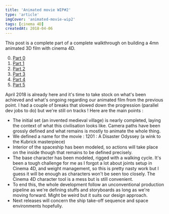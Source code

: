 ```yaml
---
title: 'Animated movie WIP#2'
type: 'article'
imgCover: 'animated-movie-wip2'
tags: [cinema 4D]
createdAt: 2018-04-06
---
```


This post is a complete part of a complete walkthrough on building a 4mn animated 3D film with cinema 4D.
<!--more-->

0. [Part 0](/posts/animated-movie-wip0)
1. [Part 1](/posts/animated-movie-wip1)
2. [Part 2](/posts/animated-movie-wip2)
3. [Part 3](/posts/animated-movie-wip3-x-particles-xpresso-enter-game)
4. [Part 4](/posts/animated-movie-wip4-low-poly-space-scene)
5. [Part 5](/posts/animated-movie-wip5-editing-final-release)

April 2018 is already here and it's time to take stock on what's been achieved and what's ongoing regarding our animated film from the previous point. I had a couple of breaks that slowed down the progression (parallel dev jobs to do) but we're still on tracks ! Here are the main points :

* The initial set (an invented medieval village) is nearly completed, laying the context of what this civilisation looks like. Camera paths have been grossly defined and what remains is mostly to animate the whole thing.
* We defined a name for the movie : 1201 : A Disaster Odyssey (a wink to the Kubrick masterpiece)
* Interior of the spaceship has been modeled, so actions will take place on the inside though that remains to be defined precisely.
* The base character has been modeled, rigged with a walking cycle. It's been a tough challenge for me as I forgot a lot about joints setup in Cinema 4D, and weight management, so this is pretty nasty work but I guess it will be enough as characters won't be seen too closely. The Cinema 4D character tool is a mess but is still convenient.
* To end this, the whole development follow an unconventional production pipeline as we're defining stuffs and storyboards as long as we're moving forward. Might be weird but it suits our design approach.
* Next releases will concern the ship take-off sequence and space environments hopefully.